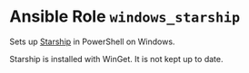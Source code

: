 # Ansible Role `windows_starship`

Sets up [Starship](https://starship.rs/) in PowerShell on Windows.

Starship is installed with WinGet. It is not kept up to date.
